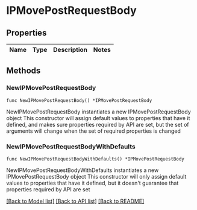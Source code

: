 # IPMovePostRequestBody

## Properties

Name | Type | Description | Notes
------------ | ------------- | ------------- | -------------

## Methods

### NewIPMovePostRequestBody

`func NewIPMovePostRequestBody() *IPMovePostRequestBody`

NewIPMovePostRequestBody instantiates a new IPMovePostRequestBody object
This constructor will assign default values to properties that have it defined,
and makes sure properties required by API are set, but the set of arguments
will change when the set of required properties is changed

### NewIPMovePostRequestBodyWithDefaults

`func NewIPMovePostRequestBodyWithDefaults() *IPMovePostRequestBody`

NewIPMovePostRequestBodyWithDefaults instantiates a new IPMovePostRequestBody object
This constructor will only assign default values to properties that have it defined,
but it doesn't guarantee that properties required by API are set


[[Back to Model list]](../README.md#documentation-for-models) [[Back to API list]](../README.md#documentation-for-api-endpoints) [[Back to README]](../README.md)


